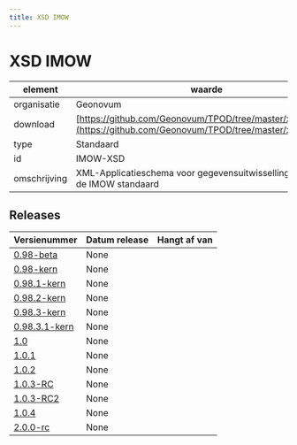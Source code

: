 ```yaml
---
title: XSD IMOW
---
```


# XSD IMOW

|element|waarde|
|-----|------|
| organisatie  |Geonovum|
| download  | [https://github.com/Geonovum/TPOD/tree/master/xmlschema](<https://github.com/Geonovum/TPOD/tree/master/xmlschema>)|
| type  |Standaard|
| id  |IMOW-XSD|
| omschrijving  |XML-Applicatieschema voor gegevensuitwisselling conform de IMOW standaard|

## Releases

|Versienummer|Datum release|Hangt af van
|-------|-------|-----|
| [0.98-beta](<https://github.com/Geonovum/TPOD/blob/master/CIMOW/IMOW XSD v0.98-beta>)|None||
| [0.98-kern](<https://github.com/Geonovum/TPOD/blob/master/xmlschema/v0.98-kern>)|None||
| [0.98.1-kern](<https://github.com/Geonovum/TPOD/blob/master/xmlschema/v0.98.1-kern>)|None||
| [0.98.2-kern](<https://github.com/Geonovum/TPOD/blob/master/xmlschema/v0.98.2-kern>)|None||
| [0.98.3-kern](<https://github.com/Geonovum/TPOD/blob/master/xmlschema/v0.98.3-kern>)|None||
| [0.98.3.1-kern](<https://github.com/Geonovum/TPOD/blob/master/xmlschema/v0.98.3.1-kern>)|None||
| [1.0](<https://github.com/Geonovum/TPOD/blob/master/xmlschema/v1.0>)|None||
| [1.0.1](<https://github.com/Geonovum/TPOD/blob/master/xmlschema/v1.0.1>)|None||
| [1.0.2](<https://github.com/Geonovum/TPOD/blob/master/xmlschema/v1.0.2>)|None||
| [1.0.3-RC](<https://github.com/Geonovum/TPOD/blob/master/xmlschema/v1.0.3-RC>)|None||
| [1.0.3-RC2](<https://github.com/Geonovum/TPOD/blob/master/xmlschema/v1.0.3-RC2>)|None||
| [1.0.4](<https://github.com/Geonovum/TPOD/blob/master/xmlschema/v1.0.4>)|None||
| [2.0.0-rc](<https://github.com/Geonovum/TPOD/blob/master/xmlschema/v2.0.0-rc>)|None||


